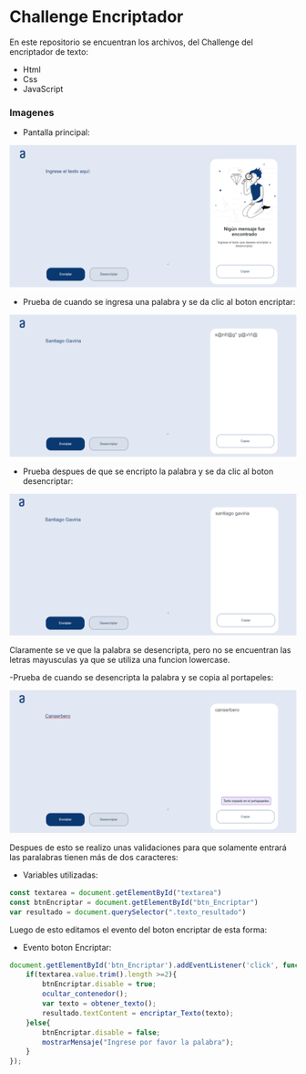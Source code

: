 # Challenge Encriptador
En este repositorio se encuentran los archivos, del Challenge del encriptador de texto:
- Html
- Css
- JavaScript

### Imagenes
- Pantalla principal:
<div align="center"> 
  
![Alter](img/challenge.png)

</div>

- Prueba de cuando se ingresa una palabra y se da clic al boton encriptar:
<div alig="center">
  
![Alter](img/primero.png)

</div>

- Prueba despues de que se encripto la palabra y se da clic al boton desencriptar:
<div alig="center">
  
![Alter](img/segundo.png)

</div>

Claramente se ve que la palabra se desencripta, pero no se encuentran las letras mayusculas ya que se utiliza una funcion lowercase.

-Prueba de cuando se desencripta la palabra y se copia al portapeles:
<div alig="center">
  
![Alter](img/tercero.png)

</div>

Despues de esto se realizo unas validaciones para que  solamente entrará las paralabras tienen más de dos caracteres:
- Variables utilizadas:
```javascript
const textarea = document.getElementById("textarea")
const btnEncriptar = document.getElementById("btn_Encriptar")
var resultado = document.querySelector(".texto_resultado")
```
Luego de esto editamos el evento del boton encriptar de esta forma:
- Evento boton Encriptar:
```javascript
document.getElementById('btn_Encriptar').addEventListener('click', function() {
    if(textarea.value.trim().length >=2){
        btnEncriptar.disable = true;
        ocultar_contenedor();
        var texto = obtener_texto();
        resultado.textContent = encriptar_Texto(texto);
    }else{
        btnEncriptar.disable = false;
        mostrarMensaje("Ingrese por favor la palabra");
    }
});
```
